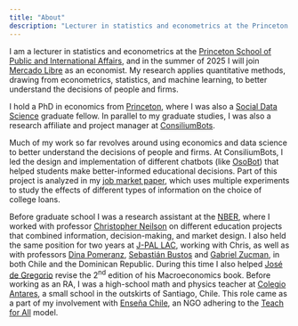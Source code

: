 ```yaml
---
title: "About"
description: "Lecturer in statistics and econometrics at the Princeton School of Public and International Affairs."
---
```


I am a lecturer in statistics and econometrics at the [Princeton School of Public and International Affairs](https://spia.princeton.edu/faculty/acarril), and in the summer of 2025 I will join [Mercado Libre](https://investor.mercadolibre.com/about-meli) as an economist.
My research applies quantitative methods, drawing from econometrics, statistics, and machine learning, to better understand the decisions of people and firms.

I hold a PhD in economics from [Princeton](https://irs.princeton.edu/people/alvaro-carril), where I was also a [Social Data Science](https://ddss.princeton.edu/people/graduate-fellows-social-data-science) graduate fellow.
In parallel to my graduate studies, I was also a research affiliate and project manager at [ConsiliumBots](https://www.consiliumbots.com/team).

Much of my work so far revolves around using economics and data science to better understand the decisions of people and firms. At ConsiliumBots, I led the design and implementation of different chatbots (like [OsoBot](https://yopuedoser.educacionbogota.edu.co/es/osobot-0)) that helped students make better-informed educational decisions. Part of this project is analyzed in my [job market paper](/carril_jmp.pdf), which uses multiple experiments to study the effects of different types of information on the choice of college loans.

Before graduate school I was a research assistant at the [NBER](http://www.nber.org/), where I worked with professor [Christopher Neilson](https://christopherneilson.github.io/) on different education projects that combined information, decision-making, and market design.
I also held the same position for two years at [J-PAL LAC](https://www.povertyactionlab.org/lac), working with Chris, as well as with professors [Dina Pomeranz](https://www.econ.uzh.ch/en/people/faculty/pomeranz.html), [Sebastián Bustos](https://growthlab.cid.harvard.edu/people/sebastian-bustos) and [Gabriel Zucman](http://gabriel-zucman.eu/), in both Chile and the Dominican Republic.
During this time I also helped [José de Gregorio](http://degregorio.cl/) revise the 2<sup>nd</sup> edition of his Macroeconomics book.
Before working as an RA, I was a high-school math and physics teacher at [Colegio Antares](http://www.colegioantares.cl/), a small school in the outskirts of Santiago, Chile. This role came as a part of my involvement with [Enseña Chile](https://www.ensenachile.cl/), an NGO adhering to the [Teach for All](http://teachforall.org/) model.
